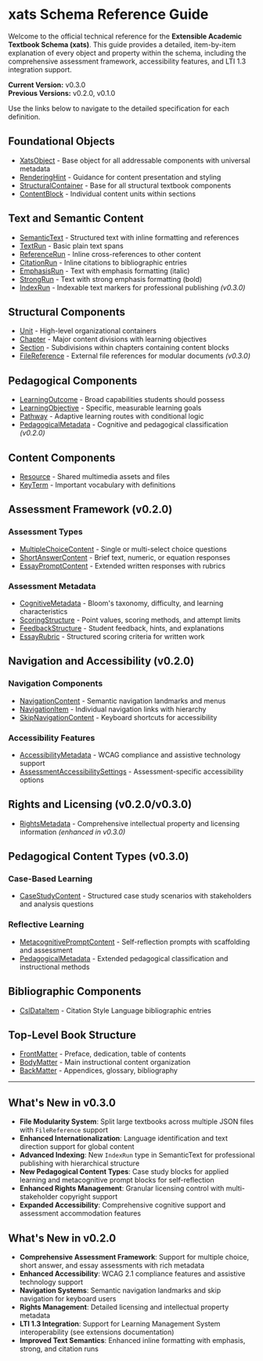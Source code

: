 # xats Schema Reference Guide

Welcome to the official technical reference for the **Extensible Academic Textbook Schema (xats)**. This guide provides a detailed, item-by-item explanation of every object and property within the schema, including the comprehensive assessment framework, accessibility features, and LTI 1.3 integration support.

**Current Version:** v0.3.0  
**Previous Versions:** v0.2.0, v0.1.0

Use the links below to navigate to the detailed specification for each definition.

## Foundational Objects
- [XatsObject](./XatsObject.md) - Base object for all addressable components with universal metadata
- [RenderingHint](./RenderingHint.md) - Guidance for content presentation and styling
- [StructuralContainer](./StructuralContainer.md) - Base for all structural textbook components
- [ContentBlock](./ContentBlock.md) - Individual content units within sections

## Text and Semantic Content
- [SemanticText](./SemanticText.md) - Structured text with inline formatting and references
- [TextRun](./TextRun.md) - Basic plain text spans
- [ReferenceRun](./ReferenceRun.md) - Inline cross-references to other content
- [CitationRun](./CitationRun.md) - Inline citations to bibliographic entries
- [EmphasisRun](./EmphasisRun.md) - Text with emphasis formatting (italic)
- [StrongRun](./StrongRun.md) - Text with strong emphasis formatting (bold)
- [IndexRun](./IndexRun.md) - Indexable text markers for professional publishing *(v0.3.0)*

## Structural Components
- [Unit](./Unit.md) - High-level organizational containers
- [Chapter](./Chapter.md) - Major content divisions with learning objectives
- [Section](./Section.md) - Subdivisions within chapters containing content blocks
- [FileReference](./FileReference.md) - External file references for modular documents *(v0.3.0)*

## Pedagogical Components
- [LearningOutcome](./LearningOutcome.md) - Broad capabilities students should possess
- [LearningObjective](./LearningObjective.md) - Specific, measurable learning goals
- [Pathway](./Pathway.md) - Adaptive learning routes with conditional logic
- [PedagogicalMetadata](./PedagogicalMetadata.md) - Cognitive and pedagogical classification *(v0.2.0)*

## Content Components
- [Resource](./Resource.md) - Shared multimedia assets and files
- [KeyTerm](./KeyTerm.md) - Important vocabulary with definitions

## Assessment Framework (v0.2.0)

### Assessment Types
- [MultipleChoiceContent](./MultipleChoiceContent.md) - Single or multi-select choice questions
- [ShortAnswerContent](./ShortAnswerContent.md) - Brief text, numeric, or equation responses
- [EssayPromptContent](./EssayPromptContent.md) - Extended written responses with rubrics

### Assessment Metadata
- [CognitiveMetadata](./CognitiveMetadata.md) - Bloom's taxonomy, difficulty, and learning characteristics
- [ScoringStructure](./ScoringStructure.md) - Point values, scoring methods, and attempt limits
- [FeedbackStructure](./FeedbackStructure.md) - Student feedback, hints, and explanations
- [EssayRubric](./EssayRubric.md) - Structured scoring criteria for written work

## Navigation and Accessibility (v0.2.0)

### Navigation Components
- [NavigationContent](./NavigationContent.md) - Semantic navigation landmarks and menus
- [NavigationItem](./NavigationItem.md) - Individual navigation links with hierarchy
- [SkipNavigationContent](./SkipNavigationContent.md) - Keyboard shortcuts for accessibility

### Accessibility Features
- [AccessibilityMetadata](./AccessibilityMetadata.md) - WCAG compliance and assistive technology support
- [AssessmentAccessibilitySettings](./AssessmentAccessibilitySettings.md) - Assessment-specific accessibility options

## Rights and Licensing (v0.2.0/v0.3.0)
- [RightsMetadata](./RightsMetadata.md) - Comprehensive intellectual property and licensing information *(enhanced in v0.3.0)*

## Pedagogical Content Types (v0.3.0)

### Case-Based Learning
- [CaseStudyContent](./CaseStudyContent.md) - Structured case study scenarios with stakeholders and analysis questions

### Reflective Learning 
- [MetacognitivePromptContent](./MetacognitivePromptContent.md) - Self-reflection prompts with scaffolding and assessment
- [PedagogicalMetadata](./PedagogicalMetadata.md) - Extended pedagogical classification and instructional methods

## Bibliographic Components
- [CslDataItem](./CslDataItem.md) - Citation Style Language bibliographic entries

## Top-Level Book Structure
- [FrontMatter](./FrontMatter.md) - Preface, dedication, table of contents
- [BodyMatter](./BodyMatter.md) - Main instructional content organization
- [BackMatter](./BackMatter.md) - Appendices, glossary, bibliography

---

## What's New in v0.3.0

- **File Modularity System**: Split large textbooks across multiple JSON files with `FileReference` support
- **Enhanced Internationalization**: Language identification and text direction support for global content
- **Advanced Indexing**: New `IndexRun` type in SemanticText for professional publishing with hierarchical structure
- **New Pedagogical Content Types**: Case study blocks for applied learning and metacognitive prompt blocks for self-reflection
- **Enhanced Rights Management**: Granular licensing control with multi-stakeholder copyright support
- **Expanded Accessibility**: Comprehensive cognitive support and assessment accommodation features

## What's New in v0.2.0

- **Comprehensive Assessment Framework**: Support for multiple choice, short answer, and essay assessments with rich metadata
- **Enhanced Accessibility**: WCAG 2.1 compliance features and assistive technology support
- **Navigation Systems**: Semantic navigation landmarks and skip navigation for keyboard users
- **Rights Management**: Detailed licensing and intellectual property metadata
- **LTI 1.3 Integration**: Support for Learning Management System interoperability (see extensions documentation)
- **Improved Text Semantics**: Enhanced inline formatting with emphasis, strong, and citation runs
